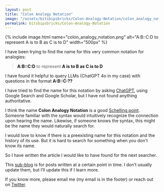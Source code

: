 ```yaml
---
layout: post
title: "Colon Analogy Notation"
image: "/assets/bitsbipsbricks/Colon-Analogy-Notation/colon_analogy_notation.png"
permalink: bitsbipsbricks/Colon-Analogy-Notation
---
```


{% include image.html 
  name="colon_analogy_notation.png" 
  alt="A:B::C:D to represent A is to B as C is to D" 
  width="500px"
%}

I have been trying to find the name for this very common notation for analogies:

<blockquote>
  <p>
    <strong style="font-weight: bold; color: #111;">A:B::C:D</strong> to represent <strong style="font-weight: bold; color: #111;">A is to B as C is to D</strong>
  </p>
</blockquote>

I have found it helpful to query LLMs (ChatGPT 4o in my case) with questions in the format **A:B::C:??** 

I have tried to find the name for this notation by asking [ChatGPT](https://chatgpt.com/share/671d1380-56b8-8013-84c4-7f1ace68b6db), using Google Search and Google Scholar, but I have not found anything authoritative.

I think the name **Colon Analogy Notation** is a good [Schelling point](https://en.wikipedia.org/wiki/Schelling_point). Someone familiar with the syntax would intuitively recognize the connection upon hearing the name. Likewise, if someone knows the syntax, this might be the name they would naturally search for.

I would love to know if there is a preexisting name for this notation and the history of its use. But it is hard to search for something when you don't know its name.

So I have written the article I would like to have found for the next searcher.

This [sub-blog](/bitsbipsbricks/Jekyll-Sub-Blogs) is for posts written at a certain point in time. I don’t usually update them, but I’ll update this if I learn more.

If you know more, please email me (my email is in the footer) or reach out on [Twitter](https://twitter.com/RamVasuthevan).